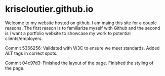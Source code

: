 # kriscloutier.github.io

Welcome to my website hosted on github. I am maing this site for a couple reasons. The first reason is to familiarize myself with Github and the second is I want a portfolio website to showcase my work to potential clients/employers.

Commit 5366256:
Validated with W3C to ensure we meet standards. Added ALT tags in correct spots.

Commit 04c97d3:
Finished the layout of the page.
Finished the styling of the page.
